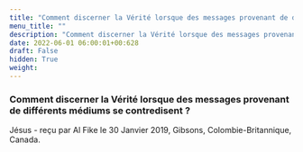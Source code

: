 ```yaml
---
title: "Comment discerner la Vérité lorsque des messages provenant de différents médiums se contredisent ?"
menu_title: ""
description: "Comment discerner la Vérité lorsque des messages provenant de différents médiums se contredisent ?"
date: 2022-06-01 06:00:01+00:628
draft: False
hidden: True
weight:
---
```

### Comment discerner la Vérité lorsque des messages provenant de différents médiums se contredisent ?

Jésus - reçu par Al Fike le 30 Janvier 2019, Gibsons, Colombie-Britannique, Canada.



